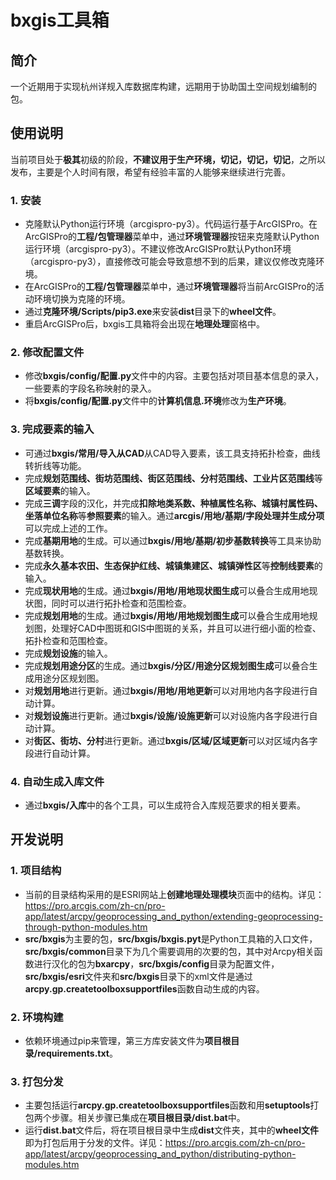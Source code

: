 # bxgis工具箱

## 简介

一个近期用于实现杭州详规入库数据库构建，远期用于协助国土空间规划编制的包。

## 使用说明

当前项目处于**极其**初级的阶段，**不建议用于生产环境，切记，切记，切记**，之所以发布，主要是个人时间有限，希望有经验丰富的人能够来继续进行完善。

### 1. 安装

- 克隆默认Python运行环境（arcgispro-py3）。代码运行基于ArcGISPro。在ArcGISPro的**工程/包管理器**菜单中，通过**环境管理器**按钮来克隆默认Python运行环境（arcgispro-py3）。不建议修改ArcGISPro默认Python环境（arcgispro-py3），直接修改可能会导致意想不到的后果，建议仅修改克隆环境。
- 在ArcGISPro的**工程/包管理器**菜单中，通过**环境管理器**将当前ArcGISPro的活动环境切换为克隆的环境。
- 通过**克隆环境/Scripts/pip3.exe**来安装**dist**目录下的**wheel文件**。
- 重启ArcGISPro后，bxgis工具箱将会出现在**地理处理**窗格中。

### 2. 修改配置文件

- 修改**bxgis/config/配置.py**文件中的内容。主要包括对项目基本信息的录入，一些要素的字段名称映射的录入。
- 将**bxgis/config/配置.py**文件中的**计算机信息.环境**修改为**生产环境**。

### 3. 完成要素的输入

- 可通过**bxgis/常用/导入从CAD**从CAD导入要素，该工具支持拓扑检查，曲线转折线等功能。
- 完成**规划范围线、街坊范围线、街区范围线、分村范围线、工业片区范围线**等**区域要素**的输入。
- 完成**三调**字段的汉化，并完成**扣除地类系数、种植属性名称、城镇村属性码、坐落单位名称**等**参照要素**的输入。通过**arcgis/用地/基期/字段处理并生成分项**可以完成上述的工作。
- 完成**基期用地**的生成。可以通过**bxgis/用地/基期/初步基数转换**等工具来协助基数转换。
- 完成**永久基本农田、生态保护红线、城镇集建区、城镇弹性区**等**控制线要素**的输入。
- 完成**现状用地**的生成。通过**bxgis/用地/用地现状图生成**可以叠合生成用地现状图，同时可以进行拓扑检查和范围检查。
- 完成**规划用地**的生成。通过**bxgis/用地/用地规划图生成**可以叠合生成用地规划图，处理好CAD中图斑和GIS中图斑的关系，并且可以进行细小面的检查、拓扑检查和范围检查。
- 完成**规划设施**的输入。
- 完成**规划用途分区**的生成。通过**bxgis/分区/用途分区规划图生成**可以叠合生成用途分区规划图。
- 对**规划用地**进行更新。通过**bxgis/用地/用地更新**可以对用地内各字段进行自动计算。
- 对**规划设施**进行更新。通过**bxgis/设施/设施更新**可以对设施内各字段进行自动计算。
- 对**街区、街坊、分村**进行更新。通过**bxgis/区域/区域更新**可以对区域内各字段进行自动计算。

### 4. 自动生成入库文件

- 通过**bxgis/入库**中的各个工具，可以生成符合入库规范要求的相关要素。

## 开发说明

### 1. 项目结构

- 当前的目录结构采用的是ESRI网站上**创建地理处理模块**页面中的结构。详见：<https://pro.arcgis.com/zh-cn/pro-app/latest/arcpy/geoprocessing_and_python/extending-geoprocessing-through-python-modules.htm>
- **src/bxgis**为主要的包，**src/bxgis/bxgis.pyt**是Python工具箱的入口文件，**src/bxgis/common**目录下为几个需要调用的次要的包，其中对Arcpy相关函数进行汉化的包为**bxarcpy**，**src/bxgis/config**目录为配置文件，**src/bxgis/esri**文件夹和**src/bxgis**目录下的xml文件是通过**arcpy.gp.createtoolboxsupportfiles**函数自动生成的内容。

### 2. 环境构建

- 依赖环境通过pip来管理，第三方库安装文件为**项目根目录/requirements.txt**。

### 3. 打包分发

- 主要包括运行**arcpy.gp.createtoolboxsupportfiles**函数和用**setuptools**打包两个步骤。相关步骤已集成在**项目根目录/dist.bat**中。
- 运行**dist.bat**文件后，将在项目根目录中生成**dist**文件夹，其中的**wheel文件**即为打包后用于分发的文件。详见：<https://pro.arcgis.com/zh-cn/pro-app/latest/arcpy/geoprocessing_and_python/distributing-python-modules.htm>

